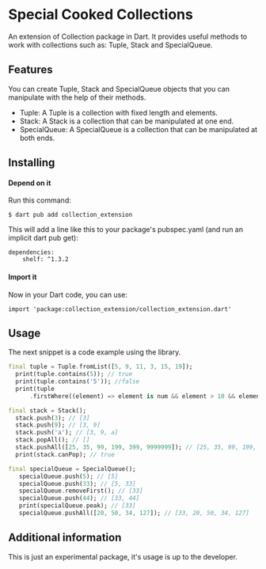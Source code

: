 # Special Cooked Collections

An extension of Collection package in Dart. It provides useful methods to work with collections
such as: Tuple, Stack and SpecialQueue.

## Features

You can create Tuple, Stack and SpecialQueue objects that you can manipulate with
the help of their methods.

- Tuple: A Tuple is a collection with fixed length and elements.
- Stack: A Stack is a collection that can be manipulated at one end.
- SpecialQueue: A SpecialQueue is a collection that can be manipulated at both ends.

## Installing

#### Depend on it

Run this command:

    $ dart pub add collection_extension

This will add a line like this to your package's pubspec.yaml (and run an implicit dart pub get):

    dependencies:
        shelf: ^1.3.2

#### Import it

Now in your Dart code, you can use:

    import 'package:collection_extension/collection_extension.dart'

## Usage

The next snippet is a code example using the library.

```dart
final tuple = Tuple.fromList([5, 9, 11, 3, 15, 19]);
  print(tuple.contains(5)); // true
  print(tuple.contains('5')); //false
  print(tuple
      .firstWhere((element) => element is num && element > 10 && element < 20)); // 11

final stack = Stack();
  stack.push(3); // [3]
  stack.push(9); // [3, 9]
  stack.push('a'); // [3, 9, a]
  stack.popAll(); // []
  stack.pushAll([25, 35, 99, 199, 399, 9999999]); // [25, 35, 99, 199, 399, 9999999]
  print(stack.canPop); // true

final specialQueue = SpecialQueue();
   specialQueue.push(5); // [5]
   specialQueue.push(33); // [5, 33]
   specialQueue.removeFirst(); // [33]
   specialQueue.push(44); // [33, 44]
   print(specialQueue.peak); // [33]
   specialQueue.pushAll([20, 50, 34, 127]); // [33, 20, 50, 34, 127]
```

## Additional information

This is just an experimental package, it's usage is up to the developer.

